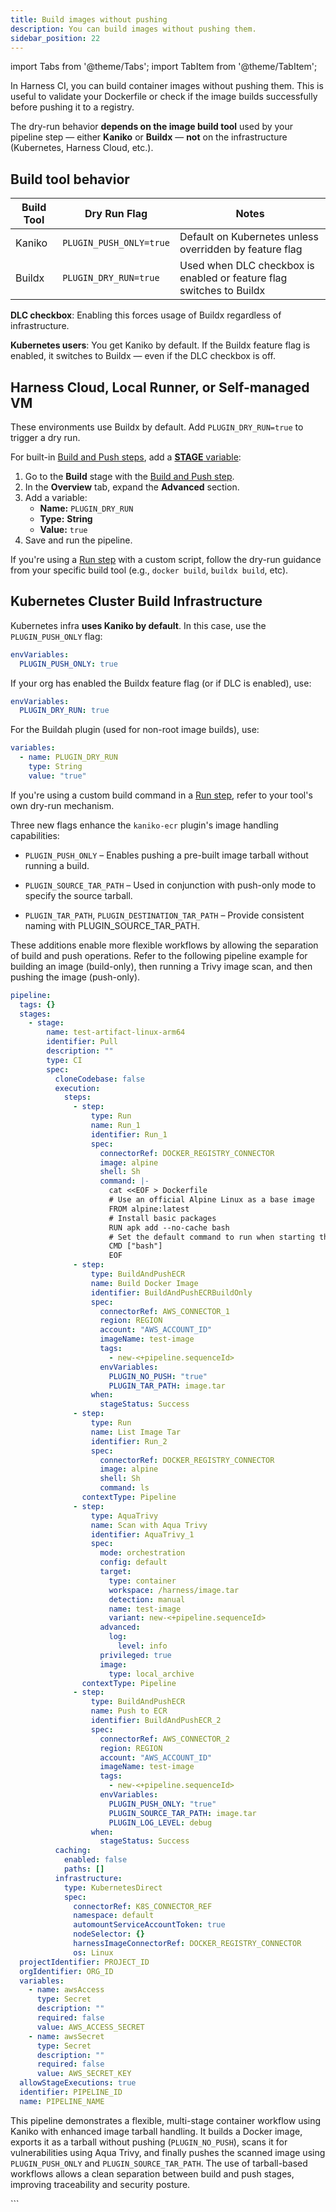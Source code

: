 ```yaml
---
title: Build images without pushing
description: You can build images without pushing them.
sidebar_position: 22
---
```


import Tabs from '@theme/Tabs';
import TabItem from '@theme/TabItem';

In Harness CI, you can build container images without pushing them. This is useful to validate your Dockerfile or check if the image builds successfully before pushing it to a registry.

The dry-run behavior **depends on the image build tool** used by your pipeline step — either **Kaniko** or **Buildx** — **not** on the infrastructure (Kubernetes, Harness Cloud, etc.).

## Build tool behavior

| Build Tool | Dry Run Flag           | Notes                                                                 |
|------------|------------------------|-----------------------------------------------------------------------|
| Kaniko     | `PLUGIN_PUSH_ONLY=true`  | Default on Kubernetes unless overridden by feature flag              |
| Buildx     | `PLUGIN_DRY_RUN=true`  | Used when DLC checkbox is enabled or feature flag switches to Buildx |

**DLC checkbox**: Enabling this forces usage of Buildx regardless of infrastructure.

**Kubernetes users**: You get Kaniko by default. If the Buildx feature flag is enabled, it switches to Buildx — even if the DLC checkbox is off.

## Harness Cloud, Local Runner, or Self-managed VM

These environments use Buildx by default. Add `PLUGIN_DRY_RUN=true` to trigger a dry run.

<Tabs>
<TabItem value="builtin" label="Built-in Build and Push steps" default>

For built-in [Build and Push steps](/docs/category/build-and-push), add a [**STAGE** variable](/docs/platform/pipelines/add-a-stage/#stage-variables):

1. Go to the **Build** stage with the [Build and Push step](/docs/category/build-and-push).
2. In the **Overview** tab, expand the **Advanced** section.
3. Add a variable:
   * **Name:** `PLUGIN_DRY_RUN`
   * **Type:** **String**
   * **Value:** `true`
4. Save and run the pipeline.

</TabItem>
<TabItem value="run" label="Run step">

If you're using a [Run step](/docs/continuous-integration/use-ci/run-step-settings) with a custom script, follow the dry-run guidance from your specific build tool (e.g., `docker build`, `buildx build`, etc).

</TabItem>
</Tabs>

## Kubernetes Cluster Build Infrastructure

<Tabs>
<TabItem value="builtin" label="Built-in Build and Push steps" default>

Kubernetes infra **uses Kaniko by default**. In this case, use the `PLUGIN_PUSH_ONLY` flag:

```yaml
envVariables:
  PLUGIN_PUSH_ONLY: true
```

If your org has enabled the Buildx feature flag (or if DLC is enabled), use:

```yaml
envVariables:
  PLUGIN_DRY_RUN: true
```

</TabItem>
<TabItem value="buildah" label="Buildah plugin (Plugin step)">

For the Buildah plugin (used for non-root image builds), use:

```yaml
variables:
  - name: PLUGIN_DRY_RUN
    type: String
    value: "true"
```

</TabItem>
<TabItem value="run" label="Run step">

If you're using a custom build command in a [Run step](/docs/continuous-integration/use-ci/run-step-settings), refer to your tool's own dry-run mechanism.

</TabItem>

<TabItem value="ecr" label="Build and Push to ECR">

Three new flags enhance the `kaniko-ecr` plugin's image handling capabilities:

- `PLUGIN_PUSH_ONLY` – Enables pushing a pre-built image tarball without running a build.

- `PLUGIN_SOURCE_TAR_PATH` – Used in conjunction with push-only mode to specify the source tarball.

- `PLUGIN_TAR_PATH`, `PLUGIN_DESTINATION_TAR_PATH` – Provide consistent naming with PLUGIN_SOURCE_TAR_PATH.

These additions enable more flexible workflows by allowing the separation of build and push operations. Refer to the following pipeline example for building an image (build-only), then running a Trivy image scan, and then pushing the image (push-only).

```YAML
pipeline:
  tags: {}
  stages:
    - stage:
        name: test-artifact-linux-arm64
        identifier: Pull
        description: ""
        type: CI
        spec:
          cloneCodebase: false
          execution:
            steps:
              - step:
                  type: Run
                  name: Run_1
                  identifier: Run_1
                  spec:
                    connectorRef: DOCKER_REGISTRY_CONNECTOR
                    image: alpine
                    shell: Sh
                    command: |-
                      cat <<EOF > Dockerfile
                      # Use an official Alpine Linux as a base image
                      FROM alpine:latest
                      # Install basic packages
                      RUN apk add --no-cache bash
                      # Set the default command to run when starting the container
                      CMD ["bash"]
                      EOF
              - step:
                  type: BuildAndPushECR
                  name: Build Docker Image
                  identifier: BuildAndPushECRBuildOnly
                  spec:
                    connectorRef: AWS_CONNECTOR_1
                    region: REGION
                    account: "AWS_ACCOUNT_ID"
                    imageName: test-image
                    tags:
                      - new-<+pipeline.sequenceId>
                    envVariables:
                      PLUGIN_NO_PUSH: "true"
                      PLUGIN_TAR_PATH: image.tar
                  when:
                    stageStatus: Success
              - step:
                  type: Run
                  name: List Image Tar
                  identifier: Run_2
                  spec:
                    connectorRef: DOCKER_REGISTRY_CONNECTOR
                    image: alpine
                    shell: Sh
                    command: ls
                contextType: Pipeline
              - step:
                  type: AquaTrivy
                  name: Scan with Aqua Trivy
                  identifier: AquaTrivy_1
                  spec:
                    mode: orchestration
                    config: default
                    target:
                      type: container
                      workspace: /harness/image.tar
                      detection: manual
                      name: test-image
                      variant: new-<+pipeline.sequenceId>
                    advanced:
                      log:
                        level: info
                    privileged: true
                    image:
                      type: local_archive
                contextType: Pipeline
              - step:
                  type: BuildAndPushECR
                  name: Push to ECR
                  identifier: BuildAndPushECR_2
                  spec:
                    connectorRef: AWS_CONNECTOR_2
                    region: REGION
                    account: "AWS_ACCOUNT_ID"
                    imageName: test-image
                    tags:
                      - new-<+pipeline.sequenceId>
                    envVariables:
                      PLUGIN_PUSH_ONLY: "true"
                      PLUGIN_SOURCE_TAR_PATH: image.tar
                      PLUGIN_LOG_LEVEL: debug
                  when:
                    stageStatus: Success
          caching:
            enabled: false
            paths: []
          infrastructure:
            type: KubernetesDirect
            spec:
              connectorRef: K8S_CONNECTOR_REF
              namespace: default
              automountServiceAccountToken: true
              nodeSelector: {}
              harnessImageConnectorRef: DOCKER_REGISTRY_CONNECTOR
              os: Linux
  projectIdentifier: PROJECT_ID
  orgIdentifier: ORG_ID
  variables:
    - name: awsAccess
      type: Secret
      description: ""
      required: false
      value: AWS_ACCESS_SECRET
    - name: awsSecret
      type: Secret
      description: ""
      required: false
      value: AWS_SECRET_KEY
  allowStageExecutions: true
  identifier: PIPELINE_ID
  name: PIPELINE_NAME
```

This pipeline demonstrates a flexible, multi-stage container workflow using Kaniko with enhanced image tarball handling. It builds a Docker image, exports it as a tarball without pushing (`PLUGIN_NO_PUSH`), scans it for vulnerabilities using Aqua Trivy, and finally pushes the scanned image using `PLUGIN_PUSH_ONLY` and `PLUGIN_SOURCE_TAR_PATH`. The use of tarball-based workflows allows a clean separation between build and push stages, improving traceability and security posture.
</TabItem>

</Tabs>
```